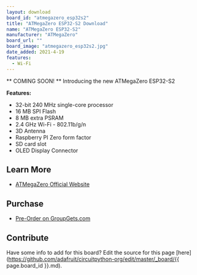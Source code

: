 ```yaml
---
layout: download
board_id: "atmegazero_esp32s2"
title: "ATMegaZero ESP32-S2 Download"
name: "ATMegaZero ESP32-S2"
manufacturer: "ATMegaZero"
board_url: ""
board_image: "atmegazero_esp32s2.jpg"
date_added: 2021-4-19
features:
  - Wi-Fi
---
```


** COMING SOON! **
Introducing the new ATMegaZero ESP32-S2 

**Features:**
 - 32-bit 240 MHz single-core processor 
 - 16 MB SPI Flash
 - 8 MB extra PSRAM
 - 2.4 GHz Wi-Fi - 802.11b/g/n
 - 3D Antenna
 - Raspberry PI Zero form factor
 - SD card slot
 - OLED Display Connector

## Learn More

* [ATMegaZero Official Website](https://www.atmegazero.com)

## Purchase
* [Pre-Order on GroupGets.com](https://groupgets.com/campaigns/936-atmegazero-esp32-s2)

## Contribute

Have some info to add for this board? Edit the source for this page [here](https://github.com/adafruit/circuitpython-org/edit/master/_board/{{ page.board_id }}.md).

